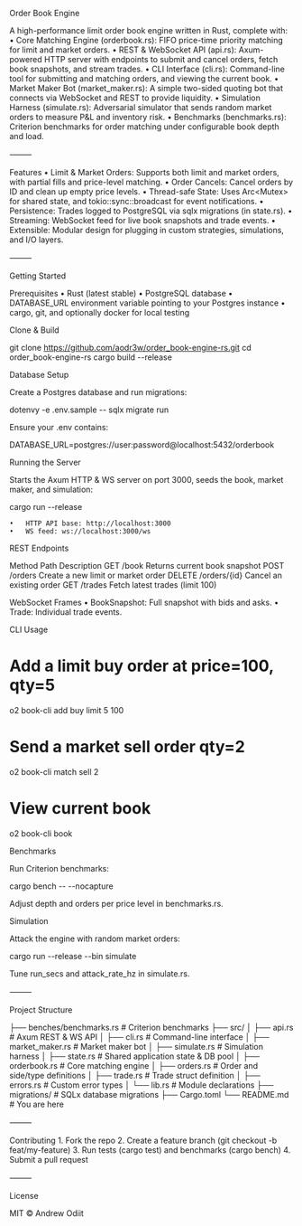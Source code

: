 Order Book Engine

A high-performance limit order book engine written in Rust, complete with:
	•	Core Matching Engine (orderbook.rs): FIFO price-time priority matching for limit and market orders.
	•	REST & WebSocket API (api.rs): Axum-powered HTTP server with endpoints to submit and cancel orders, fetch book snapshots, and stream trades.
	•	CLI Interface (cli.rs): Command-line tool for submitting and matching orders, and viewing the current book.
	•	Market Maker Bot (market_maker.rs): A simple two-sided quoting bot that connects via WebSocket and REST to provide liquidity.
	•	Simulation Harness (simulate.rs): Adversarial simulator that sends random market orders to measure P&L and inventory risk.
	•	Benchmarks (benchmarks.rs): Criterion benchmarks for order matching under configurable book depth and load.

⸻

Features
	•	Limit & Market Orders: Supports both limit and market orders, with partial fills and price-level matching.
	•	Order Cancels: Cancel orders by ID and clean up empty price levels.
	•	Thread-safe State: Uses Arc<Mutex<OrderBook>> for shared state, and tokio::sync::broadcast for event notifications.
	•	Persistence: Trades logged to PostgreSQL via sqlx migrations (in state.rs).
	•	Streaming: WebSocket feed for live book snapshots and trade events.
	•	Extensible: Modular design for plugging in custom strategies, simulations, and I/O layers.

⸻

Getting Started

Prerequisites
	•	Rust (latest stable)
	•	PostgreSQL database
	•	DATABASE_URL environment variable pointing to your Postgres instance
	•	cargo, git, and optionally docker for local testing

Clone & Build

git clone https://github.com/aodr3w/order_book-engine-rs.git
cd order_book-engine-rs
cargo build --release

Database Setup

Create a Postgres database and run migrations:

dotenvy -e .env.sample -- sqlx migrate run

Ensure your .env contains:

DATABASE_URL=postgres://user:password@localhost:5432/orderbook

Running the Server

Starts the Axum HTTP & WS server on port 3000, seeds the book, market maker, and simulation:

cargo run --release

	•	HTTP API base: http://localhost:3000
	•	WS feed: ws://localhost:3000/ws

REST Endpoints

Method	Path	Description
GET	/book	Returns current book snapshot
POST	/orders	Create a new limit or market order
DELETE	/orders/{id}	Cancel an existing order
GET	/trades	Fetch latest trades (limit 100)

WebSocket Frames
	•	BookSnapshot: Full snapshot with bids and asks.
	•	Trade: Individual trade events.

CLI Usage

# Add a limit buy order at price=100, qty=5
o2 book-cli add buy limit 5 100

# Send a market sell order qty=2
o2 book-cli match sell 2

# View current book
o2 book-cli book

Benchmarks

Run Criterion benchmarks:

cargo bench -- --nocapture

Adjust depth and orders per price level in benchmarks.rs.

Simulation

Attack the engine with random market orders:

cargo run --release --bin simulate

Tune run_secs and attack_rate_hz in simulate.rs.

⸻

Project Structure

├── benches/benchmarks.rs         # Criterion benchmarks
├── src/
│   ├── api.rs                   # Axum REST & WS API
│   ├── cli.rs                   # Command-line interface
│   ├── market_maker.rs          # Market maker bot
│   ├── simulate.rs              # Simulation harness
│   ├── state.rs                 # Shared application state & DB pool
│   ├── orderbook.rs             # Core matching engine
│   ├── orders.rs                # Order and side/type definitions
│   ├── trade.rs                 # Trade struct definition
│   ├── errors.rs                # Custom error types
│   └── lib.rs                   # Module declarations
├── migrations/                  # SQLx database migrations
├── Cargo.toml
└── README.md                    # You are here


⸻

Contributing
	1.	Fork the repo
	2.	Create a feature branch (git checkout -b feat/my-feature)
	3.	Run tests (cargo test) and benchmarks (cargo bench)
	4.	Submit a pull request

⸻

License

MIT © Andrew Odiit